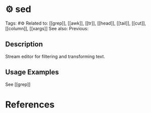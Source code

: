# ⚙️ sed

Tags: #⚙️
Related to: [[grep]], [[awk]], [[tr]], [[head]], [[tail]], [[cut]], [[column]], [[xargs]]
See also:
Previous:

## Description

Stream editor for filtering and transforming text.

## Usage Examples

See [[grep]]

# References